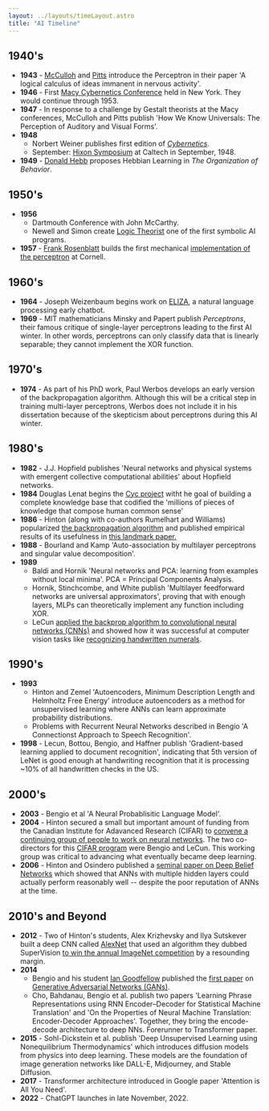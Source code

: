 ```yaml
---
layout: ../layouts/timeLayout.astro
title: "AI Timeline"
---
```

## 1940's
* **1943** - [McCulloh](https://en.wikipedia.org/wiki/Warren_Sturgis_McCulloch) and [Pitts](https://en.wikipedia.org/wiki/Walter_Pitts) introduce the Perceptron in their paper 'A logical calculus of ideas immanent in nervous activity'.
* **1946** - First [Macy Cybernetics Conference](https://en.wikipedia.org/wiki/Macy_conferences#Cybernetics_Conferences) held in New York. They would continue through 1953.
* **1947** - In response to a challenge by Gestalt theorists at the Macy conferences, McCulloh and Pitts publish 'How We Know Universals: The Perception of Auditory and Visual Forms'.
* **1948**
	* Norbert Weiner publishes first edition of [*Cybernetics*](https://en.wikipedia.org/wiki/Cybernetics:_Or_Control_and_Communication_in_the_Animal_and_the_Machine).
	* September: [Hixon Symposium](https://www.lancaster.ac.uk/fas/psych/glossary/hixon_symposium/) at Caltech in September, 1948.
* **1949** - [Donald Hebb](https://en.wikipedia.org/wiki/Donald_O._Hebb) proposes Hebbian Learning in *The Organization of Behavior*.  

## 1950's
* **1956**
	* Dartmouth Conference with John McCarthy.
	* Newell and Simon create [Logic Theorist](https://en.wikipedia.org/wiki/Logic_Theorist) one of the first symbolic AI programs.
* **1957** - [Frank Rosenblatt](https://en.wikipedia.org/wiki/Frank_Rosenblatt) builds the first mechanical [implementation of the perceptron](https://en.wikipedia.org/wiki/Perceptron#Mark_I_Perceptron_machine) at Cornell.


## 1960's
* **1964** - Joseph Weizenbaum begins work on [ELIZA](https://en.wikipedia.org/wiki/ELIZA), a natural language processing early chatbot.
* **1969** - MIT mathematicians Minsky and Papert publish *Perceptrons*, their famous critique of single-layer perceptrons leading to the first AI winter. In other words, perceptrons can only classify data that is linearly separable; they cannot implement the XOR function.

## 1970's
* **1974** - As part of his PhD work, Paul Werbos develops an early version of the backpropagation algorithm. Although this will be a critical step in training multi-layer perceptrons, Werbos does not include it in his dissertation because of the skepticism about perceptrons during this AI winter.


## 1980's
* **1982** - J.J. Hopfield publishes 'Neural networks and physical systems with emergent collective computational abilities' about Hopfield networks.
* **1984** Douglas Lenat begins the [Cyc project](https://en.wikipedia.org/wiki/Cyc) witht he goal of building a complete knowledge base that codified the 'millions of pieces of knowledge that compose human common sense'
* **1986** - Hinton (along with co-authors Rumelhart and Williams) popularized [the backpropagation algorithm](https://en.wikipedia.org/wiki/Backpropagation#History) and published empirical results of its usefulness in [this landmark paper.](https://www.iro.umontreal.ca/~vincentp/ift3395/lectures/backprop_old.pdf)
* **1988** - Bourland and Kamp 'Auto-association by multilayer perceptrons and singular value decomposition'.
* **1989** 
	* Baldi and Hornik 'Neural networks and PCA: learning from examples without local minima'. PCA = Principal Components Analysis.
	* Hornik, Stinchcombe, and White publish 'Multilayer feedforward networks are universal approximators', proving that with enough layers, MLPs can theoretically implement any function including XOR.
	* LeCun [applied the backprop algorithm to convolutional neural networks (CNNs)](https://en.wikipedia.org/wiki/Convolutional_neural_network#Image_recognition_with_CNNs_trained_by_gradient_descent) and showed how it was successful at computer vision tasks like [recognizing handwritten numerals](http://yann.lecun.com/exdb/publis/pdf/lecun-89e.pdf).


## 1990's
* **1993** 
	* Hinton and Zemel 'Autoencoders, Minimum Description Length and Helmholtz Free Energy' introduce autoencoders as a method for unsupervised learning where ANNs can learn approximate probability distributions.
	* Problems with Recurrent Neural Networks described in Bengio 'A Connectionst Approach to Speech Recognition'.
* **1998** - Lecun, Bottou, Bengio, and Haffner publish 'Gradient-based learning applied to document recognition', indicating that 5th version of LeNet is good enough at handwriting recognition that it is processing ~10% of all handwritten checks in the US.

## 2000's
* **2003** - Bengio et al 'A Neural Probablisitic Language Model'.
* **2004** - Hinton secured a small but important amount of funding from the Canadian Institute for Adavanced Research (CIFAR) to [convene a continuing group of people to work on neural networks](https://www.wired.com/2014/01/geoffrey-hinton-deep-learning/). The two co-directors for this [CIFAR program](https://www.cifar.ca/cifarnews/2019/03/27/turing-award-honours-cifar-s-pioneers-of-ai) were Bengio and LeCun. This working group was critical to advancing what eventually became deep learning.
* **2006** - Hinton and Osindero published a [seminal paper on Deep Belief Networks](https://www.cs.toronto.edu/~hinton/absps/fastnc.pdf) which showed that ANNs with multiple hidden layers could actually perform reasonably well -- despite the poor reputation of ANNs at the time. 

## 2010's and Beyond
* **2012** - Two of Hinton's students, Alex Krizhevsky and Ilya Sutskever built a deep CNN called [AlexNet](https://en.wikipedia.org/wiki/AlexNet) that used an algorithm they dubbed SuperVision [to win the annual ImageNet competition](https://papers.nips.cc/paper/4824-imagenet-classification-with-deep-convolutional-neural-networks.pdf) by a resounding margin. 
* **2014** 
	* Bengio and his student [Ian Goodfellow](https://www.theverge.com/2019/4/5/18296473/apple-google-ai-research-poached-ian-goodfellow) published the [first paper](https://arxiv.org/abs/1406.2661) on [Generative Adversarial Networks (GANs)](https://en.wikipedia.org/wiki/Generative_adversarial_network).
	* Cho, Bahdanau, Bengio et al. publish two papers 'Learning Phrase Representations using RNN Encoder–Decoder for Statistical Machine Translation' and 'On the Properties of Neural Machine Translation: Encoder-Decoder Approaches'. Together, they bring the encode-decode architecture to deep NNs. Forerunner to Transformer paper.
* **2015** - Sohl-Dickstein et al. publish 'Deep Unsupervised Learning using Nonequilibrium Thermodynamics' which introduces diffusion models from physics into deep learning. These models are the foundation of image generation networks like DALL-E, Midjourney, and Stable Diffusion.
* **2017** - Transformer architecture introduced in Google paper 'Attention is All You Need'.
* **2022** - ChatGPT launches in late November, 2022.
